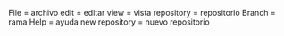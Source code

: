 File =  archivo
edit = editar 
view = vista
repository = repositorio
Branch = rama
Help = ayuda 
new repository = nuevo repositorio